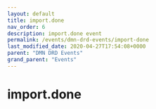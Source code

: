 ```yaml
---
layout: default
title: import.done 
nav_order: 6
description: import.done event
permalink: /events/dmn-drd-events/import-done
last_modified_date: 2020-04-27T17:54:08+0000
parent: "DMN DRD Events"
grand_parent: "Events"
---
```


# import.done
